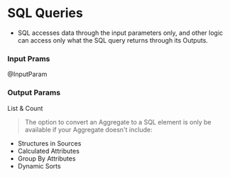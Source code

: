 # SQL Queries

- SQL accesses data through the input parameters only, and other logic can access only what the SQL query returns through its Outputs.

### Input Prams

@InputParam

### Output Params

List &
Count



> The option to convert an Aggregate to a SQL element is only be available if your Aggregate doesn't include:

- Structures in Sources
- Calculated Attributes
- Group By Attributes
- Dynamic Sorts


